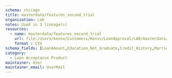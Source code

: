 ```yaml
---
schema: chicago
title: masterdata/features_second_trial
organization: Lab
notes: Used in 3 lineage(s)
resources:
  - name: masterdata/features_second_trial 
    url: file:/Users/kensu/Customers/Kensu/LoanApproval/LAB/masterdata/features_second_trial 
    format : CSV
schema_fields: [LoanAmount,Education_Not_Graduate,Credit_History,Married_Yes,ApplicantIncome,Loan_Status_Y,Self_Employed_Yes,Dependents_3+,Property_Area_Semiurban,Dependents_1,Property_Area_Urban,Loan_Amount_Term,CoapplicantIncome,Dependents_2]
category:
  - Loan Acceptance Product
maintainer: User
maintainer_email: UserMail
---
```

